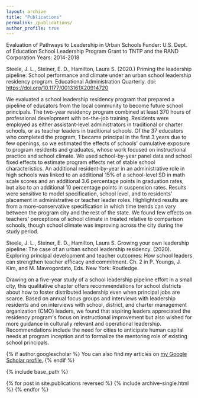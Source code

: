 ```yaml
---
layout: archive
title: "Publications"
permalink: /publications/
author_profile: true
---
```


Evaluation of Pathways to Leadership in Urban Schools
Funder: U.S. Dept. of Education School Leadership Program Grant to TNTP and the RAND Corporation
Years: 2014-2018

Steele, J. L., Steiner, E. D., Hamilton, Laura S. (2020.) Priming the leadership pipeline: School performance and climate under an urban school leadership residency program. Educational Administration Quarterly. doi: https://doi.org/10.1177/0013161X20914720

We evaluated a school leadership residency program that prepared a pipeline of educators from the local community to become future school principals. 
The two-year residency program combined at least 370 hours of professional development with on-the-job training. Residents were employed as either assistant-level administrators in traditional or charter schools, or as teacher leaders in traditional schools. 
Of the 37 educators who completed the program, 1 became principal in the first 3 years due to few openings, so we estimated the effects of schools' cumulative exposure to program residents and graduates, whose work focused on instructional practice and school climate.
We used school-by-year panel data and school fixed effects to estimate program effects net of stable school characteristics. 
An additional resident-by-year in an administrative role in high schools was linked to an additional 15% of a school-level SD in math scale scores and an additional 3.6 percentage points in graduation rates, but also to an additional 10 percentage points in suspension rates. 
Results were sensitive to model specification, school level, and to residents’ placement in administrative or teacher leader roles. 
Highlighted results are from a more-conservative specification in which time trends can vary between the program city and the rest of the state. 
We found few effects on teachers' perceptions of school climate in treated relative to comparison schools, though school climate was improving across the city during the study period.

Steele, J. L., Steiner, E. D., Hamilton, Laura S. Growing your own leadership pipeline: The case of an urban school leadership residency. (2020). Exploring principal development and teacher outcomes: How school leaders can strengthen teacher efficacy and commitment. Ch. 2 in P. Youngs, J. Kim, and M. Mavrogordato, Eds. New York: Routledge.

Drawing on a five-year study of a school leadership pipeline effort in a small city, 
this qualitative chapter offers recommendations for school districts about how to foster distributed 
leadership even when principal jobs are scarce. Based on annual focus groups and interviews with 
leadership residents and on interviews with school, district, and charter management organization (CMO)
leaders, we found that aspiring leaders appreciated the residency program's focus on instructional 
improvement but also wished for more guidance in culturally relevant and operational leadership. 
Recommendations include the need for cities to anticipate human capital needs at program inception 
and to formalize the mentoring role of existing school principals.

{% if author.googlescholar %}
  You can also find my articles on <u><a href="{{author.googlescholar}}">my Google Scholar profile</a>.</u>
{% endif %}

{% include base_path %}

{% for post in site.publications reversed %}
  {% include archive-single.html %}
{% endfor %}

